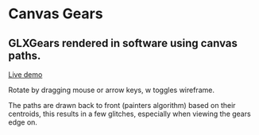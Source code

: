 # Canvas Gears

## GLXGears rendered in software using canvas paths.

[Live demo](https://jdudy.github.io/canvas-gears/)

Rotate by dragging mouse or arrow keys, w toggles wireframe.

The paths are drawn back to front (painters algorithm) based on their centroids,
this results in a few glitches, especially when viewing the gears edge on.
